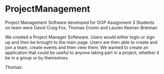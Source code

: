# ProjectManagement
Project Management Software developed for OOP Assignment 3
Students on team were David Craig Fox, Thomas Cronin and Lauren Keenan Brennan

We created a Project Manager Softeware. Users would either login or sign up and then be brought to the main page. Users are then able to create and join a team, create events and then view them. We wanted to create an application that could be useful to anyone taking part in a project, whether it be in a group or by themselves.

Thomas:
